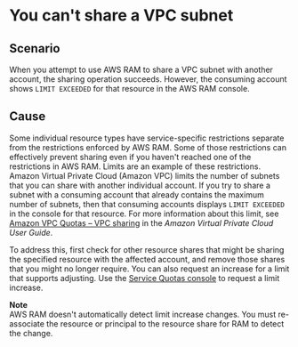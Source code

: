 # You can't share a VPC subnet<a name="tshoot-subnet-limits"></a>

## Scenario<a name="tshoot-subnet-limits-scenario"></a>

When you attempt to use AWS RAM to share a VPC subnet with another account, the sharing operation succeeds\. However, the consuming account shows `LIMIT EXCEEDED` for that resource in the AWS RAM console\.

## Cause<a name="tshoot-subnet-limits-cause"></a>

Some individual resource types have service\-specific restrictions separate from the restrictions enforced by AWS RAM\. Some of those restrictions can effectively prevent sharing even if you haven't reached one of the restrictions in AWS RAM\. Limits are an example of these restrictions\. Amazon Virtual Private Cloud \(Amazon VPC\) limits the number of subnets that you can share with another individual account\. If you try to share a subnet with a consuming account that already contains the maximum number of subnets, then that consuming accounts displays `LIMIT EXCEEDED` in the console for that resource\. For more information about this limit, see [Amazon VPC Quotas – VPC sharing](https://docs.aws.amazon.com/vpc/latest/userguide/amazon-vpc-limits.html#vpc-share-limits) in the *Amazon Virtual Private Cloud User Guide*\. 

To address this, first check for other resource shares that might be sharing the specified resource with the affected account, and remove those shares that you might no longer require\. You can also request an increase for a limit that supports adjusting\. Use the [Service Quotas console](https://console.aws.amazon.com/servicequotas) to request a limit increase\.

**Note**  
AWS RAM doesn't automatically detect limit increase changes\. You must re\-associate the resource or principal to the resource share for RAM to detect the change\.